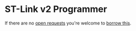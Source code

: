# ST-Link v2 Programmer
If there are no [open requests](../../../../issues?q=is%3Aissue+is%3Aopen+%22ST-Link+v2+Programmer%22) you're welcome to [borrow this](../../../../issues/new?title=Borrow%20request%20for%ST-Link%20v2%20Programmer&body=1%20piece%20of%20[this](../blob/main/Tools/Programmers/ST-Link_v2_Programmer.md)%20for%20~2%20weeks.).